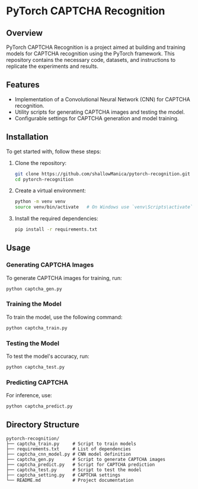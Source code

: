 
# PyTorch CAPTCHA Recognition

## Overview
PyTorch CAPTCHA Recognition is a project aimed at building and training models for CAPTCHA recognition using the PyTorch framework. This repository contains the necessary code, datasets, and instructions to replicate the experiments and results.

## Features
- Implementation of a Convolutional Neural Network (CNN) for CAPTCHA recognition.
- Utility scripts for generating CAPTCHA images and testing the model.
- Configurable settings for CAPTCHA generation and model training.

## Installation
To get started with, follow these steps:

1. Clone the repository:
   ```bash
   git clone https://github.com/shallowManica/pytorch-recognition.git
   cd pytorch-recognition
   ```

2. Create a virtual environment:
   ```bash
   python -m venv venv
   source venv/bin/activate   # On Windows use `venv\Scripts\activate`
   ```

3. Install the required dependencies:
   ```bash
   pip install -r requirements.txt
   ```

## Usage
### Generating CAPTCHA Images
To generate CAPTCHA images for training, run:
```bash
python captcha_gen.py
```

### Training the Model
To train the model, use the following command:
```bash
python captcha_train.py
```

### Testing the Model
To test the model's accuracy, run:
```bash
python captcha_test.py
```

### Predicting CAPTCHA
For inference, use:
```bash
python captcha_predict.py
```

## Directory Structure
```plaintext
pytorch-recognition/
├── captcha_train.py     # Script to train models
├── requirements.txt     # List of dependencies
├── captcha_cnn_model.py # CNN model definition
├── captcha_gen.py       # Script to generate CAPTCHA images
├── captcha_predict.py   # Script for CAPTCHA prediction
├── captcha_test.py      # Script to test the model
├── captcha_setting.py   # CAPTCHA settings
└── README.md            # Project documentation
```
